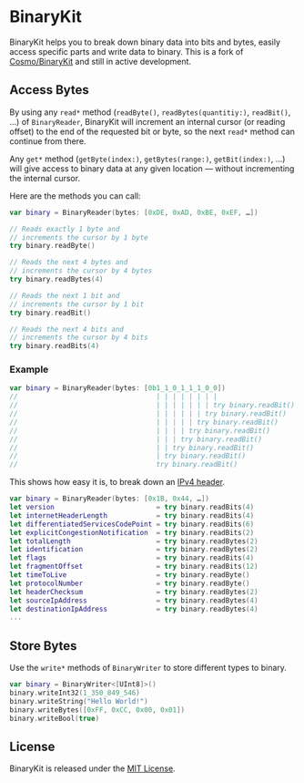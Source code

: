 # BinaryKit

BinaryKit helps you to break down binary data into bits and bytes, easily access specific parts and write data to binary.
This is a fork of [Cosmo/BinaryKit](https://github.com/Cosmo/BinaryKit) and still in active development.

## Access Bytes

By using any `read*` method (`readByte()`, `readBytes(quantitiy:)`, `readBit()`, …) of `BinaryReader`, BinaryKit will increment an internal cursor (or reading offset) to the end of the requested bit or byte, so the next `read*` method can continue from there.

Any `get*` method (`getByte(index:)`, `getBytes(range:)`, `getBit(index:)`, …) will give access to binary data at any given location — without incrementing the internal cursor.

Here are the methods you can call:

```swift
var binary = BinaryReader(bytes: [0xDE, 0xAD, 0xBE, 0xEF, …])

// Reads exactly 1 byte and
// increments the cursor by 1 byte 
try binary.readByte()

// Reads the next 4 bytes and
// increments the cursor by 4 bytes
try binary.readBytes(4)

// Reads the next 1 bit and
// increments the cursor by 1 bit
try binary.readBit()

// Reads the next 4 bits and
// increments the cursor by 4 bits
try binary.readBits(4)
```

### Example

```swift
var binary = BinaryReader(bytes: [0b1_1_0_1_1_1_0_0])
//                                  | | | | | | | | 
//                                  | | | | | | | try binary.readBit()  // 0
//                                  | | | | | | try binary.readBit()    // 0
//                                  | | | | | try binary.readBit()      // 1
//                                  | | | | try binary.readBit()        // 1
//                                  | | | try binary.readBit()          // 1
//                                  | | try binary.readBit()            // 0
//                                  | try binary.readBit()              // 1
//                                  try binary.readBit()                // 1
```

This shows how easy it is, to break down an [IPv4 header](https://en.wikipedia.org/wiki/IPv4#Header).

```swift
var binary = BinaryReader(bytes: [0x1B, 0x44, …])
let version                         = try binary.readBits(4)
let internetHeaderLength            = try binary.readBits(4)
let differentiatedServicesCodePoint = try binary.readBits(6)
let explicitCongestionNotification  = try binary.readBits(2)
let totalLength                     = try binary.readBytes(2)
let identification                  = try binary.readBytes(2)
let flags                           = try binary.readBits(4)
let fragmentOffset                  = try binary.readBits(12)
let timeToLive                      = try binary.readByte()
let protocolNumber                  = try binary.readByte()
let headerChecksum                  = try binary.readBytes(2)
let sourceIpAddress                 = try binary.readBytes(4)
let destinationIpAddress            = try binary.readBytes(4)
...
```

## Store Bytes

Use the `write*` methods of `BinaryWriter` to store different types to binary. 

```swift
var binary = BinaryWriter<[UInt8]>()
binary.writeInt32(1_350_849_546)
binary.writeString("Hello World!")
binary.writeBytes([0xFF, 0xCC, 0x00, 0x01])
binary.writeBool(true)
```

## License

BinaryKit is released under the [MIT License](http://www.opensource.org/licenses/MIT).

